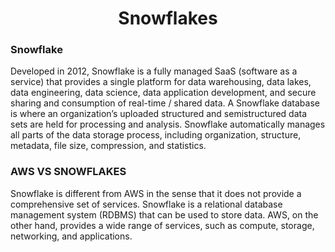 <h1 align='center'>Snowflakes</h1>

### Snowflake

Developed in 2012, Snowflake is a fully managed SaaS (software as a service) that provides a single platform for data warehousing, data lakes, data engineering, data science, data application development, and secure sharing and consumption of real-time / shared data.  A Snowflake database is where an organization’s uploaded structured and semistructured data sets are held for processing and analysis. Snowflake automatically manages all parts of the data storage process, including organization, structure, metadata, file size, compression, and statistics.

### AWS VS SNOWFLAKES

Snowflake is different from AWS in the sense that it does not provide a comprehensive set of services. Snowflake is a relational database management system (RDBMS) that can be used to store data. AWS, on the other hand, provides a wide range of services, such as compute, storage, networking, and applications.
